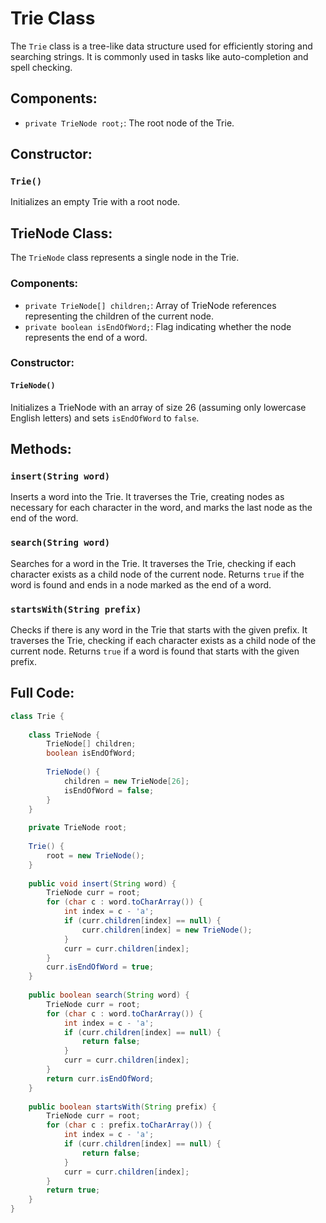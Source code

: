 # Trie Class

The `Trie` class is a tree-like data structure used for efficiently storing and searching strings. It is commonly used in tasks like auto-completion and spell checking.

## Components:

- `private TrieNode root;`: The root node of the Trie.
  
## Constructor:

### `Trie()`

Initializes an empty Trie with a root node.

## TrieNode Class:

The `TrieNode` class represents a single node in the Trie.

### Components:

- `private TrieNode[] children;`: Array of TrieNode references representing the children of the current node.
- `private boolean isEndOfWord;`: Flag indicating whether the node represents the end of a word.

### Constructor:

#### `TrieNode()`

Initializes a TrieNode with an array of size 26 (assuming only lowercase English letters) and sets `isEndOfWord` to `false`.

## Methods:

### `insert(String word)`

Inserts a word into the Trie. It traverses the Trie, creating nodes as necessary for each character in the word, and marks the last node as the end of the word.

### `search(String word)`

Searches for a word in the Trie. It traverses the Trie, checking if each character exists as a child node of the current node. Returns `true` if the word is found and ends in a node marked as the end of a word.

### `startsWith(String prefix)`

Checks if there is any word in the Trie that starts with the given prefix. It traverses the Trie, checking if each character exists as a child node of the current node. Returns `true` if a word is found that starts with the given prefix.

## Full Code:

```java []
class Trie {
    
    class TrieNode {
        TrieNode[] children;
        boolean isEndOfWord;
        
        TrieNode() {
            children = new TrieNode[26];
            isEndOfWord = false;
        }
    }
    
    private TrieNode root;
    
    Trie() {
        root = new TrieNode();
    }
    
    public void insert(String word) {
        TrieNode curr = root;
        for (char c : word.toCharArray()) {
            int index = c - 'a';
            if (curr.children[index] == null) {
                curr.children[index] = new TrieNode();
            }
            curr = curr.children[index];
        }
        curr.isEndOfWord = true;
    }
    
    public boolean search(String word) {
        TrieNode curr = root;
        for (char c : word.toCharArray()) {
            int index = c - 'a';
            if (curr.children[index] == null) {
                return false;
            }
            curr = curr.children[index];
        }
        return curr.isEndOfWord;
    }
    
    public boolean startsWith(String prefix) {
        TrieNode curr = root;
        for (char c : prefix.toCharArray()) {
            int index = c - 'a';
            if (curr.children[index] == null) {
                return false;
            }
            curr = curr.children[index];
        }
        return true;
    }
}
```